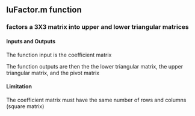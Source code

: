 ## luFactor.m function
### factors a 3X3 matrix into upper and lower triangular matrices 
#### Inputs and Outputs
The function input is the coefficient matrix

The function outputs are then the the lower triangular matrix, the upper triangular matrix, and the pivot matrix
#### Limitation
The coefficient matrix must have the same number of rows and columns (square matrix)

